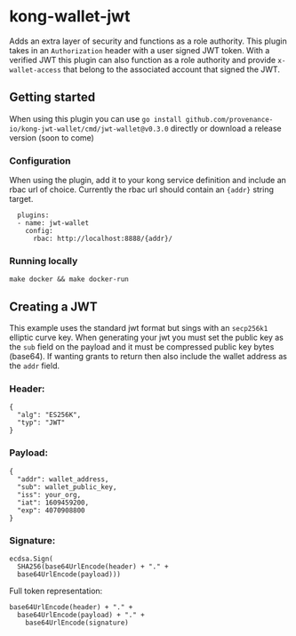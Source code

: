 # kong-wallet-jwt

Adds an extra layer of security and functions as a role authority. This plugin takes in an `Authorization` header with a user signed JWT token.  With a verified JWT this plugin can also function as a role authority and provide `x-wallet-access` that belong to the associated account that signed the JWT. 

## Getting started

When using this plugin you can use `go install github.com/provenance-io/kong-jwt-wallet/cmd/jwt-wallet@v0.3.0` directly or download a release version (soon to come)

### Configuration

When using the plugin, add it to your kong service definition and include an rbac url of choice. Currently the rbac url should contain an `{addr}` string target. 
```
  plugins:
  - name: jwt-wallet
    config:
      rbac: http://localhost:8888/{addr}/
```

### Running locally

```
make docker && make docker-run
```

## Creating a JWT

This example uses the standard jwt format but sings with an `secp256k1` elliptic curve key. When generating your jwt you must set the public key as the `sub` field on the payload and it must be compressed public key bytes (base64). If wanting grants to return then also include the wallet address as the `addr` field. 

### Header: 

```
{
  "alg": "ES256K",
  "typ": "JWT"
}
```

### Payload: 

```
{
  "addr": wallet_address,
  "sub": wallet_public_key,
  "iss": your_org,
  "iat": 1609459200,
  "exp": 4070908800
}
```

### Signature: 

```
ecdsa.Sign(
  SHA256(base64UrlEncode(header) + "." +
  base64UrlEncode(payload)))
```

Full token representation: 

```
base64UrlEncode(header) + "." +
  base64UrlEncode(payload) + "." +
    base64UrlEncode(signature)
```

